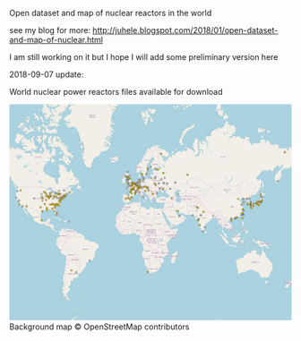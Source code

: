 Open dataset and map of nuclear reactors in the world

see my blog for more:
http://juhele.blogspot.com/2018/01/open-dataset-and-map-of-nuclear.html

I am still working on it but I hope I will add some preliminary version here


2018-09-07 update:

World nuclear power reactors files available for download

![Alt text](World_nuclear_power_reactors_preview.jpg?raw=true "World nuclear power reactors in QGIS")
Background map © OpenStreetMap contributors

